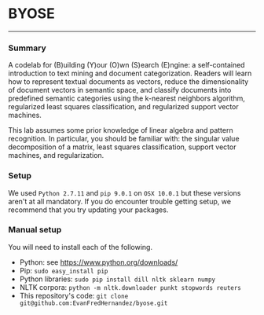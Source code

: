 # BYOSE
___
### Summary

A codelab for (B)uilding (Y)our (O)wn (S)earch (E)ngine: a self-contained introduction to text mining and document categorization. Readers will learn how to represent textual documents as vectors, reduce the dimensionality of document vectors in semantic space, and classify documents into predefined semantic categories using the k-nearest neighbors algorithm, regularized least squares classification, and regularized support vector machines.

This lab assumes some prior knowledge of linear algebra and pattern recognition. In particular, you should be familiar with: the singular value decomposition of a matrix, least squares classification, support vector machines, and regularization. 

### Setup

We used `Python 2.7.11` and `pip 9.0.1` on `OSX 10.0.1` but these versions aren't at all mandatory. If you do encounter trouble getting setup, we recommend that you try updating your packages.

### Manual setup

You will need to install each of the following.
* Python: see https://www.python.org/downloads/ 
* Pip: `sudo easy_install pip`
* Python libraries: `sudo pip install dill nltk sklearn numpy`
* NLTK corpora: `python -m nltk.downloader punkt stopwords reuters`
* This repository's code: `git clone git@github.com:EvanFredHernandez/byose.git`
